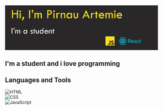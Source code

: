![Header](https://github.com/ArtemiePirnau/ArtemiePirnau/blob/main/banner.jpg)

## I'm a student and i love programming

## Languages and Tools

![HTML](https://img.shields.io/badge/HTML-E34F26??style=for-the-badge&logo=)
</br>
![CSS](https://img.shields.io/badge/CSS-1572B6??style=for-the-badge&logo=css)
</br>
![JavaScript](https://img.shields.io/badge/JavaScript-ffd83a??style=for-the-badge&logo=js)
